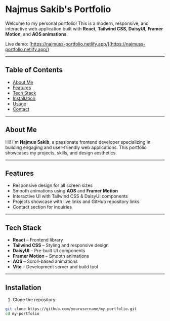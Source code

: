 # Najmus Sakib's Portfolio

Welcome to my personal portfolio! This is a modern, responsive, and interactive web application built with **React**, **Tailwind CSS**, **DaisyUI**, **Framer Motion**, and **AOS animations**.

Live demo: [https://najmuss-portfolio.netlify.app/](https://najmuss-portfolio.netlify.app/)

---

## Table of Contents

- [About Me](#about-me)
- [Features](#features)
- [Tech Stack](#tech-stack)
- [Installation](#installation)
- [Usage](#usage)
- [Contact](#contact)

---

## About Me

Hi! I'm **Najmus Sakib**, a passionate frontend developer specializing in building engaging and user-friendly web applications. This portfolio showcases my projects, skills, and design aesthetics.

---

## Features

- Responsive design for all screen sizes
- Smooth animations using **AOS** and **Framer Motion**
- Interactive UI with Tailwind CSS & DaisyUI components
- Projects showcase with live links and GitHub repository links
- Contact section for inquiries

---

## Tech Stack

- **React** – Frontend library  
- **Tailwind CSS** – Styling and responsive design  
- **DaisyUI** – Pre-built UI components  
- **Framer Motion** – Smooth animations  
- **AOS** – Scroll-based animations  
- **Vite** – Development server and build tool

---

## Installation

1. Clone the repository:

```bash
git clone https://github.com/yourusername/my-portfolio.git
cd my-portfolio
